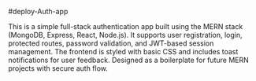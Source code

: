 #deploy-Auth-app

This is a simple full-stack authentication app built using the MERN stack (MongoDB, Express, React, Node.js). It supports user registration, login, protected routes, password validation, and JWT-based session management. The frontend is styled with basic CSS and includes toast notifications for user feedback. Designed as a boilerplate for future MERN projects with secure auth flow.
